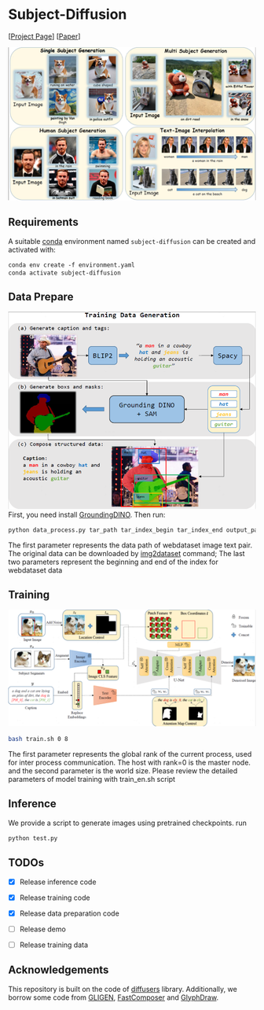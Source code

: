 # Subject-Diffusion


[[Project Page](https://oppo-mente-lab.github.io/subject_diffusion/)] [[Paper](https://arxiv.org/abs/2307.11410)]

![](figures/banner.png)

## Requirements
A suitable [conda](https://conda.io/) environment named `subject-diffusion` can be created
and activated with:

```
conda env create -f environment.yaml
conda activate subject-diffusion
```

## Data Prepare 
![](figures/data_collection.png)
First, you need install [GroundingDINO](https://github.com/IDEA-Research/GroundingDINO/). Then run:
```bash
python data_process.py tar_path tar_index_begin tar_index_end output_path
```
The first parameter represents the data path of webdataset image text pair. The original data can be downloaded by [img2dataset](https://github.com/rom1504/img2dataset) command; The last two parameters represent the beginning and end of the index for webdataset data


## Training 
![](figures/model.png)

```bash
bash train.sh 0 8
```
The first parameter represents the global rank of the current process, used for inter process communication. The host with rank=0 is the master node.
and the second parameter is the world size. Please review the detailed parameters of model training
with train_en.sh script

## Inference

We provide a script to generate images using pretrained checkpoints. run
```bash
python test.py
```


## TODOs

- [x] Release inference code
- [x] Release training code
- [x] Release data preparation code
- [ ] Release demo
- [ ] Release training data


## Acknowledgements
This repository is built on the code of [diffusers](https://github.com/huggingface/diffusers) library.
Additionally, we borrow some code from [GLIGEN](https://github.com/gligen/GLIGEN), [FastComposer](https://github.com/mit-han-lab/fastcomposer) and [GlyphDraw](https://github.com/OPPO-Mente-Lab/GlyphDraw).
